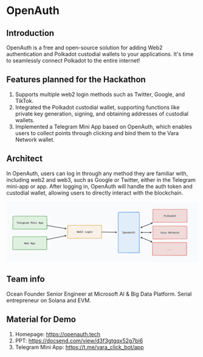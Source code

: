 OpenAuth
====

## Introduction
OpenAuth is a free and open-source solution for adding Web2 authentication and Polkadot custodial wallets to your applications.
It's time to seamlessly connect Polkadot to the entire internet!

## Features planned for the Hackathon
1. Supports multiple web2 login methods such as Twitter, Google, and TikTok.
2. Integrated the Polkadot custodial wallet, supporting functions like private key generation, signing, and obtaining addresses of custodial wallets.
3. Implemented a Telegram Mini App based on OpenAuth, which enables users to collect points through clicking and bind them to the Vara Network wallet.

## Architect
In OpenAuth, users can log in through any method they are familiar with, including web2 and web3, such as Google or Twitter, either in the Telegram mini-app or app. After logging in, OpenAuth will handle the auth token and custodial wallet, allowing users to directly interact with the blockchain.

![](./doc/arch.jpg)

## Team info

Ocean
Founder
Senior Engineer at Microsoft AI & Big Data Platform.
Serial entrepreneur on Solana and EVM.

## Material for Demo
1. Homepage: https://openauth.tech
2. PPT: https://docsend.com/view/d3f3gtgqx52g7bi6
3. Telegram Mini App: https://t.me/vara_click_bot/app


